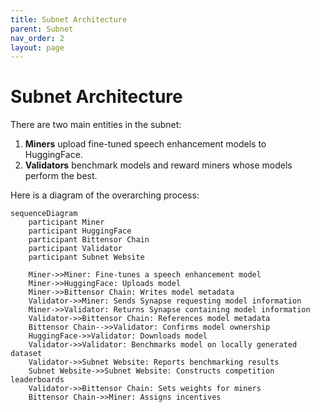 ```yaml
---
title: Subnet Architecture
parent: Subnet
nav_order: 2
layout: page
---
```

# Subnet Architecture

There are two main entities in the subnet:

1. **Miners** upload fine-tuned speech enhancement models to HuggingFace.
2. **Validators** benchmark models and reward miners whose models perform the best.

Here is a diagram of the overarching process:

```mermaid
sequenceDiagram
    participant Miner
    participant HuggingFace
    participant Bittensor Chain
    participant Validator
    participant Subnet Website

    Miner->>Miner: Fine-tunes a speech enhancement model
    Miner->>HuggingFace: Uploads model
    Miner->>Bittensor Chain: Writes model metadata
    Validator->>Miner: Sends Synapse requesting model information
    Miner->>Validator: Returns Synapse containing model information
    Validator->>Bittensor Chain: References model metadata
    Bittensor Chain-->>Validator: Confirms model ownership
    HuggingFace->>Validator: Downloads model
    Validator->>Validator: Benchmarks model on locally generated dataset
    Validator->>Subnet Website: Reports benchmarking results
    Subnet Website->>Subnet Website: Constructs competition leaderboards
    Validator->>Bittensor Chain: Sets weights for miners
    Bittensor Chain->>Miner: Assigns incentives 
```